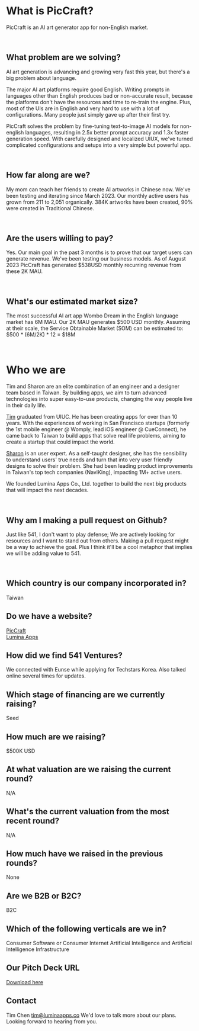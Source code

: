 # What is PicCraft?

PicCraft is an AI art generator app for non-English market.

<br/>

## What problem are we solving?

AI art generation is advancing and growing very fast this year, but there's a big problem about language.

The major AI art platforms require good English. Writing prompts in languages other than English produces bad or non-accurate result, because the platforms don't have the resources and time to re-train the engine. Plus, most of the UIs are in English and very hard to use with a lot of configurations. Many people just simply gave up after their first try.

PicCraft solves the problem by fine-tuning text-to-image AI models for non-english languages, resulting in 2.5x better prompt accuracy and 1.3x faster generation speed. With carefully designed and localized UIUX, we've turned complicated configurations and setups into a very simple but powerful app.

<br/>

## How far along are we?

My mom can teach her friends to create AI artworks in Chinese now.
We've been testing and iterating since March 2023. Our monthly active users has grown from 211 to 2,051 organically. 384K artworks have been created, 90% were created in Traditional Chinese.

<br/>

## Are the users willing to pay?

Yes. Our main goal in the past 3 months is to prove that our target users can generate revenue.
We've been testing our business models. As of August 2023 PicCraft has generated $538USD monthly recurring revenue from these 2K MAU.

<br/>

## What's our estimated market size?

The most successful AI art app Wombo Dream in the English language market has 6M MAU.
Our 2K MAU generates $500 USD monthly.
Assuming at their scale, the Service Obtainable Market (SOM) can be estimated to:
$500 * (6M/2K) * 12 = $18M

<br/>

# Who we are

Tim and Sharon are an elite combination of an engineer and a designer team based in Taiwan. By building apps, we aim to turn advanced technologies into super easy-to-use products, changing the way people live in their daily life.

[Tim](https://linkedin.com/in/timychen12) graduated from UIUC. He has been creating apps for over than 10 years. With the experiences of working in San Francisco startups (formerly the 1st mobile engineer @ Womply, lead iOS engineer @ CueConnect), he came back to Taiwan to build apps that solve real life problems, aiming to create a startup that could impact the world.

[Sharon](https://linkedin.com/in/sharonwu333) is an user expert. As a self-taught designer, she has the sensibility to understand users' true needs and turn that into very user friendly designs to solve their problem. She had been leading product improvements in Taiwan's top tech companies (NaviKing), impacting 1M+ active users.

We founded Lumina Apps Co., Ltd. together to build the next big products that will impact the next decades.

<br/>

## Why am I making a pull request on Github?

Just like 541, I don't want to play defense; We are actively looking for resources and I want to stand out from others. Making a pull request might be a way to achieve the goal. Plus I think it'll be a cool metaphor that implies we will be adding value to 541.

<br/>

## Which country is our company incorporated in?
Taiwan
<br/>

## Do we have a website?
[PicCraft](https://apps.apple.com/app/id1666809631)
<br/>
[Lumina Apps](https://luminaapps.co)
<br/>

## How did we find 541 Ventures?
We connected with Eunse while applying for Techstars Korea.
Also talked online several times for updates.
<br/>

## Which stage of financing are we currently raising?
Seed
<br/>

## How much are we raising?
$500K USD
<br/>

## At what valuation are we raising the current round?
N/A
<br/>

## What's the current valuation from the most recent round?
N/A
<br/>

## How much have we raised in the previous rounds?
None
<br/>

## Are we B2B or B2C?
B2C
<br/>

## Which of the following verticals are we in?
Consumer Software or Consumer Internet
Artificial Intelligence and Artificial Intelligence Infrastructure
<br/>

## Our Pitch Deck URL
[Download here](https://drive.google.com/file/d/1hRssGkF_Jtg2lKSipEswGmsKI06xo-uI/view?usp=sharing)
<br/>

## Contact

Tim Chen
[tim@luminaapps.co](mailto:tim@luminaapps.co)
We'd love to talk more about our plans. Looking forward to hearing from you.
<br/>

